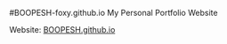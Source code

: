 #BOOPESH-foxy.github.io
My Personal Portfolio Website

Website: [BOOPESH.github.io](https://BOOPESH-foxy.github.io/)
